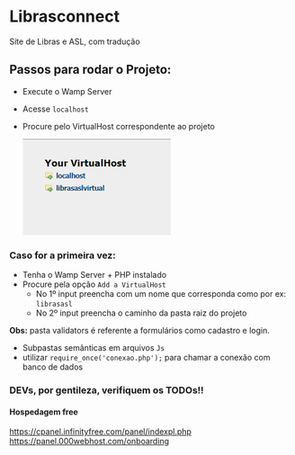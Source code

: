 # Librasconnect

Site de Libras e ASL, com tradução

## Passos para rodar o Projeto:

-   Execute o Wamp Server
-   Acesse `localhost`
-   Procure pelo VirtualHost correspondente ao projeto

    ![VirtualHost correspondente ao projeto](image.png)

### Caso for a primeira vez:

-   Tenha o Wamp Server + PHP instalado
-   Procure pela opção `Add a VirtualHost`
    -   No 1º input preencha com um nome que corresponda como por ex: `librasasl`
    -   No 2º input preencha o caminho da pasta raiz do projeto

**Obs:** pasta validators é referente a formulários como cadastro e login.

-   Subpastas semânticas em arquivos `Js`
-   utilizar `require_once('conexao.php');` para chamar a conexão com banco de dados

### DEVs, por gentileza, verifiquem os TODOs!!

#### Hospedagem free

https://cpanel.infinityfree.com/panel/indexpl.php
https://panel.000webhost.com/onboarding
